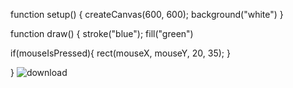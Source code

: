 function setup() {
  createCanvas(600, 600);
  background("white")
}

function draw() {
  stroke("blue");
  fill("green")

  if(mouseIsPressed){
   rect(mouseX, mouseY, 20, 35);
  }

}
![download](https://github.com/Leolindocasado27/Leolindocasado27/assets/144119006/8b9ca3b6-bab1-4a36-8aaf-cecb3d6255f7)
